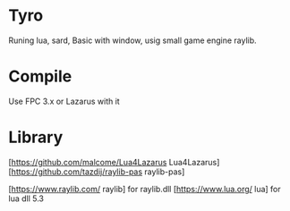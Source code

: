 # Tyro

Runing lua, sard, Basic with window, usig small game engine raylib.

# Compile

Use FPC 3.x or Lazarus with it

# Library

[https://github.com/malcome/Lua4Lazarus Lua4Lazarus]
[https://github.com/tazdij/raylib-pas raylib-pas]

[https://www.raylib.com/ raylib] for raylib.dll
[https://www.lua.org/ lua] for lua dll 5.3

